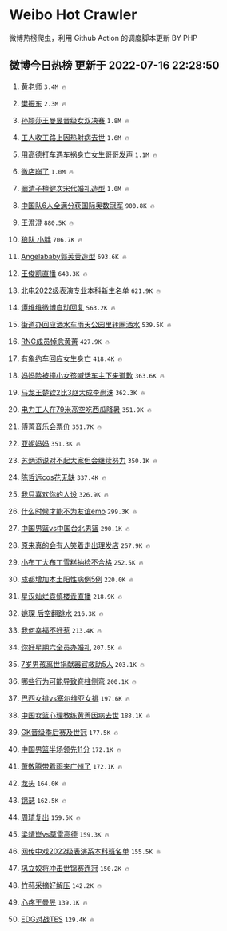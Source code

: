 # Weibo Hot Crawler 



微博热榜爬虫，利用 Github Action 的调度脚本更新 BY PHP 


## 微博今日热榜 更新于 2022-07-16 22:28:50 
1. [黄老师](https://s.weibo.com/weibo?q=%E9%BB%84%E8%80%81%E5%B8%88&Refer=top) `3.4M 🔥` 

1. [樊振东](https://s.weibo.com/weibo?q=%E6%A8%8A%E6%8C%AF%E4%B8%9C&Refer=top) `2.3M 🔥` 

1. [孙颖莎王曼昱晋级女双决赛](https://s.weibo.com/weibo?q=%23%E5%AD%99%E9%A2%96%E8%8E%8E%E7%8E%8B%E6%9B%BC%E6%98%B1%E6%99%8B%E7%BA%A7%E5%A5%B3%E5%8F%8C%E5%86%B3%E8%B5%9B%23&Refer=top) `1.8M 🔥` 

1. [工人收工路上因热射病去世](https://s.weibo.com/weibo?q=%23%E5%B7%A5%E4%BA%BA%E6%94%B6%E5%B7%A5%E8%B7%AF%E4%B8%8A%E5%9B%A0%E7%83%AD%E5%B0%84%E7%97%85%E5%8E%BB%E4%B8%96%23&Refer=top) `1.6M 🔥` 

1. [用高德打车遇车祸身亡女生哥哥发声](https://s.weibo.com/weibo?q=%23%E7%94%A8%E9%AB%98%E5%BE%B7%E6%89%93%E8%BD%A6%E9%81%87%E8%BD%A6%E7%A5%B8%E8%BA%AB%E4%BA%A1%E5%A5%B3%E7%94%9F%E5%93%A5%E5%93%A5%E5%8F%91%E5%A3%B0%23&Refer=top) `1.1M 🔥` 

1. [微店崩了](https://s.weibo.com/weibo?q=%23%E5%BE%AE%E5%BA%97%E5%B4%A9%E4%BA%86%23&Refer=top) `1.0M 🔥` 

1. [阚清子檀健次宋代婚礼造型](https://s.weibo.com/weibo?q=%23%E9%98%9A%E6%B8%85%E5%AD%90%E6%AA%80%E5%81%A5%E6%AC%A1%E5%AE%8B%E4%BB%A3%E5%A9%9A%E7%A4%BC%E9%80%A0%E5%9E%8B%23&Refer=top) `1.0M 🔥` 

1. [中国队6人全满分获国际奥数冠军](https://s.weibo.com/weibo?q=%23%E4%B8%AD%E5%9B%BD%E9%98%9F6%E4%BA%BA%E5%85%A8%E6%BB%A1%E5%88%86%E8%8E%B7%E5%9B%BD%E9%99%85%E5%A5%A5%E6%95%B0%E5%86%A0%E5%86%9B%23&Refer=top) `900.8K 🔥` 

1. [王澄澄](https://s.weibo.com/weibo?q=%E7%8E%8B%E6%BE%84%E6%BE%84&Refer=top) `880.5K 🔥` 

1. [狼队 小胖](https://s.weibo.com/weibo?q=%E7%8B%BC%E9%98%9F%20%E5%B0%8F%E8%83%96&Refer=top) `706.7K 🔥` 

1. [Angelababy郭芙蓉造型](https://s.weibo.com/weibo?q=%23Angelababy%E9%83%AD%E8%8A%99%E8%93%89%E9%80%A0%E5%9E%8B%23&Refer=top) `693.6K 🔥` 

1. [王俊凯直播](https://s.weibo.com/weibo?q=%23%E7%8E%8B%E4%BF%8A%E5%87%AF%E7%9B%B4%E6%92%AD%23&Refer=top) `648.3K 🔥` 

1. [北电2022级表演专业本科新生名单](https://s.weibo.com/weibo?q=%23%E5%8C%97%E7%94%B52022%E7%BA%A7%E8%A1%A8%E6%BC%94%E4%B8%93%E4%B8%9A%E6%9C%AC%E7%A7%91%E6%96%B0%E7%94%9F%E5%90%8D%E5%8D%95%23&Refer=top) `621.9K 🔥` 

1. [谭维维微博自动回复](https://s.weibo.com/weibo?q=%23%E8%B0%AD%E7%BB%B4%E7%BB%B4%E5%BE%AE%E5%8D%9A%E8%87%AA%E5%8A%A8%E5%9B%9E%E5%A4%8D%23&Refer=top) `563.2K 🔥` 

1. [街道办回应洒水车雨天公园里转圈洒水](https://s.weibo.com/weibo?q=%23%E8%A1%97%E9%81%93%E5%8A%9E%E5%9B%9E%E5%BA%94%E6%B4%92%E6%B0%B4%E8%BD%A6%E9%9B%A8%E5%A4%A9%E5%85%AC%E5%9B%AD%E9%87%8C%E8%BD%AC%E5%9C%88%E6%B4%92%E6%B0%B4%23&Refer=top) `539.5K 🔥` 

1. [RNG成员悼念黄菁](https://s.weibo.com/weibo?q=%23RNG%E6%88%90%E5%91%98%E6%82%BC%E5%BF%B5%E9%BB%84%E8%8F%81%23&Refer=top) `427.9K 🔥` 

1. [有象约车回应女生身亡](https://s.weibo.com/weibo?q=%23%E6%9C%89%E8%B1%A1%E7%BA%A6%E8%BD%A6%E5%9B%9E%E5%BA%94%E5%A5%B3%E7%94%9F%E8%BA%AB%E4%BA%A1%23&Refer=top) `418.4K 🔥` 

1. [妈妈险被撞小女孩喊话车主下来道歉](https://s.weibo.com/weibo?q=%23%E5%A6%88%E5%A6%88%E9%99%A9%E8%A2%AB%E6%92%9E%E5%B0%8F%E5%A5%B3%E5%AD%A9%E5%96%8A%E8%AF%9D%E8%BD%A6%E4%B8%BB%E4%B8%8B%E6%9D%A5%E9%81%93%E6%AD%89%23&Refer=top) `363.6K 🔥` 

1. [马龙王楚钦2比3赵大成李尚洙](https://s.weibo.com/weibo?q=%23%E9%A9%AC%E9%BE%99%E7%8E%8B%E6%A5%9A%E9%92%A62%E6%AF%943%E8%B5%B5%E5%A4%A7%E6%88%90%E6%9D%8E%E5%B0%9A%E6%B4%99%23&Refer=top) `362.3K 🔥` 

1. [电力工人在79米高空吃西瓜降暑](https://s.weibo.com/weibo?q=%23%E7%94%B5%E5%8A%9B%E5%B7%A5%E4%BA%BA%E5%9C%A879%E7%B1%B3%E9%AB%98%E7%A9%BA%E5%90%83%E8%A5%BF%E7%93%9C%E9%99%8D%E6%9A%91%23&Refer=top) `351.9K 🔥` 

1. [傅菁音乐会票价](https://s.weibo.com/weibo?q=%23%E5%82%85%E8%8F%81%E9%9F%B3%E4%B9%90%E4%BC%9A%E7%A5%A8%E4%BB%B7%23&Refer=top) `351.7K 🔥` 

1. [亚妮妈妈](https://s.weibo.com/weibo?q=%E4%BA%9A%E5%A6%AE%E5%A6%88%E5%A6%88&Refer=top) `351.3K 🔥` 

1. [苏炳添说对不起大家但会继续努力](https://s.weibo.com/weibo?q=%23%E8%8B%8F%E7%82%B3%E6%B7%BB%E8%AF%B4%E5%AF%B9%E4%B8%8D%E8%B5%B7%E5%A4%A7%E5%AE%B6%E4%BD%86%E4%BC%9A%E7%BB%A7%E7%BB%AD%E5%8A%AA%E5%8A%9B%23&Refer=top) `350.1K 🔥` 

1. [陈哲远cos花无缺](https://s.weibo.com/weibo?q=%23%E9%99%88%E5%93%B2%E8%BF%9Ccos%E8%8A%B1%E6%97%A0%E7%BC%BA%23&Refer=top) `337.4K 🔥` 

1. [我只喜欢你的人设](https://s.weibo.com/weibo?q=%E6%88%91%E5%8F%AA%E5%96%9C%E6%AC%A2%E4%BD%A0%E7%9A%84%E4%BA%BA%E8%AE%BE&Refer=top) `326.9K 🔥` 

1. [什么时候才能不为友谊emo](https://s.weibo.com/weibo?q=%23%E4%BB%80%E4%B9%88%E6%97%B6%E5%80%99%E6%89%8D%E8%83%BD%E4%B8%8D%E4%B8%BA%E5%8F%8B%E8%B0%8Aemo%23&Refer=top) `299.3K 🔥` 

1. [中国男篮vs中国台北男篮](https://s.weibo.com/weibo?q=%23%E4%B8%AD%E5%9B%BD%E7%94%B7%E7%AF%AEvs%E4%B8%AD%E5%9B%BD%E5%8F%B0%E5%8C%97%E7%94%B7%E7%AF%AE%23&Refer=top) `290.1K 🔥` 

1. [原来真的会有人笑着走出理发店](https://s.weibo.com/weibo?q=%23%E5%8E%9F%E6%9D%A5%E7%9C%9F%E7%9A%84%E4%BC%9A%E6%9C%89%E4%BA%BA%E7%AC%91%E7%9D%80%E8%B5%B0%E5%87%BA%E7%90%86%E5%8F%91%E5%BA%97%23&Refer=top) `257.9K 🔥` 

1. [小布丁大布丁雪糕抽检不合格](https://s.weibo.com/weibo?q=%23%E5%B0%8F%E5%B8%83%E4%B8%81%E5%A4%A7%E5%B8%83%E4%B8%81%E9%9B%AA%E7%B3%95%E6%8A%BD%E6%A3%80%E4%B8%8D%E5%90%88%E6%A0%BC%23&Refer=top) `252.5K 🔥` 

1. [成都增加本土阳性病例5例](https://s.weibo.com/weibo?q=%23%E6%88%90%E9%83%BD%E5%A2%9E%E5%8A%A0%E6%9C%AC%E5%9C%9F%E9%98%B3%E6%80%A7%E7%97%85%E4%BE%8B5%E4%BE%8B%23&Refer=top) `220.0K 🔥` 

1. [星汉灿烂袁慎楼垚直播](https://s.weibo.com/weibo?q=%23%E6%98%9F%E6%B1%89%E7%81%BF%E7%83%82%E8%A2%81%E6%85%8E%E6%A5%BC%E5%9E%9A%E7%9B%B4%E6%92%AD%23&Refer=top) `218.9K 🔥` 

1. [姚琛 后空翻跳水](https://s.weibo.com/weibo?q=%E5%A7%9A%E7%90%9B%20%E5%90%8E%E7%A9%BA%E7%BF%BB%E8%B7%B3%E6%B0%B4&Refer=top) `216.3K 🔥` 

1. [我何幸福不好惹](https://s.weibo.com/weibo?q=%23%E6%88%91%E4%BD%95%E5%B9%B8%E7%A6%8F%E4%B8%8D%E5%A5%BD%E6%83%B9%23&Refer=top) `213.4K 🔥` 

1. [你好星期六全员办婚礼](https://s.weibo.com/weibo?q=%23%E4%BD%A0%E5%A5%BD%E6%98%9F%E6%9C%9F%E5%85%AD%E5%85%A8%E5%91%98%E5%8A%9E%E5%A9%9A%E7%A4%BC%23&Refer=top) `207.5K 🔥` 

1. [7岁男孩离世捐献器官救助5人](https://s.weibo.com/weibo?q=%237%E5%B2%81%E7%94%B7%E5%AD%A9%E7%A6%BB%E4%B8%96%E6%8D%90%E7%8C%AE%E5%99%A8%E5%AE%98%E6%95%91%E5%8A%A95%E4%BA%BA%23&Refer=top) `203.1K 🔥` 

1. [哪些行为可能导致脊柱侧弯](https://s.weibo.com/weibo?q=%23%E5%93%AA%E4%BA%9B%E8%A1%8C%E4%B8%BA%E5%8F%AF%E8%83%BD%E5%AF%BC%E8%87%B4%E8%84%8A%E6%9F%B1%E4%BE%A7%E5%BC%AF%23&Refer=top) `200.1K 🔥` 

1. [巴西女排vs塞尔维亚女排](https://s.weibo.com/weibo?q=%23%E5%B7%B4%E8%A5%BF%E5%A5%B3%E6%8E%92vs%E5%A1%9E%E5%B0%94%E7%BB%B4%E4%BA%9A%E5%A5%B3%E6%8E%92%23&Refer=top) `197.6K 🔥` 

1. [中国女篮心理教练黄菁因病去世](https://s.weibo.com/weibo?q=%23%E4%B8%AD%E5%9B%BD%E5%A5%B3%E7%AF%AE%E5%BF%83%E7%90%86%E6%95%99%E7%BB%83%E9%BB%84%E8%8F%81%E5%9B%A0%E7%97%85%E5%8E%BB%E4%B8%96%23&Refer=top) `188.1K 🔥` 

1. [GK晋级季后赛及世冠](https://s.weibo.com/weibo?q=%23GK%E6%99%8B%E7%BA%A7%E5%AD%A3%E5%90%8E%E8%B5%9B%E5%8F%8A%E4%B8%96%E5%86%A0%23&Refer=top) `177.5K 🔥` 

1. [中国男篮半场领先11分](https://s.weibo.com/weibo?q=%23%E4%B8%AD%E5%9B%BD%E7%94%B7%E7%AF%AE%E5%8D%8A%E5%9C%BA%E9%A2%86%E5%85%8811%E5%88%86%23&Refer=top) `172.1K 🔥` 

1. [萧敬腾带着雨来广州了](https://s.weibo.com/weibo?q=%23%E8%90%A7%E6%95%AC%E8%85%BE%E5%B8%A6%E7%9D%80%E9%9B%A8%E6%9D%A5%E5%B9%BF%E5%B7%9E%E4%BA%86%23&Refer=top) `172.1K 🔥` 

1. [龙头](https://s.weibo.com/weibo?q=%E9%BE%99%E5%A4%B4&Refer=top) `164.0K 🔥` 

1. [锦瑟](https://s.weibo.com/weibo?q=%E9%94%A6%E7%91%9F&Refer=top) `162.5K 🔥` 

1. [周琦复出](https://s.weibo.com/weibo?q=%23%E5%91%A8%E7%90%A6%E5%A4%8D%E5%87%BA%23&Refer=top) `159.5K 🔥` 

1. [梁靖崑vs莫雷高德](https://s.weibo.com/weibo?q=%23%E6%A2%81%E9%9D%96%E5%B4%91vs%E8%8E%AB%E9%9B%B7%E9%AB%98%E5%BE%B7%23&Refer=top) `159.3K 🔥` 

1. [网传中戏2022级表演系本科班名单](https://s.weibo.com/weibo?q=%23%E7%BD%91%E4%BC%A0%E4%B8%AD%E6%88%8F2022%E7%BA%A7%E8%A1%A8%E6%BC%94%E7%B3%BB%E6%9C%AC%E7%A7%91%E7%8F%AD%E5%90%8D%E5%8D%95%23&Refer=top) `155.5K 🔥` 

1. [巩立姣将冲击世锦赛连冠](https://s.weibo.com/weibo?q=%23%E5%B7%A9%E7%AB%8B%E5%A7%A3%E5%B0%86%E5%86%B2%E5%87%BB%E4%B8%96%E9%94%A6%E8%B5%9B%E8%BF%9E%E5%86%A0%23&Refer=top) `150.2K 🔥` 

1. [竹荪采摘好解压](https://s.weibo.com/weibo?q=%23%E7%AB%B9%E8%8D%AA%E9%87%87%E6%91%98%E5%A5%BD%E8%A7%A3%E5%8E%8B%23&Refer=top) `142.2K 🔥` 

1. [心疼王曼昱](https://s.weibo.com/weibo?q=%23%E5%BF%83%E7%96%BC%E7%8E%8B%E6%9B%BC%E6%98%B1%23&Refer=top) `139.1K 🔥` 

1. [EDG对战TES](https://s.weibo.com/weibo?q=%23EDG%E5%AF%B9%E6%88%98TES%23&Refer=top) `129.4K 🔥` 


